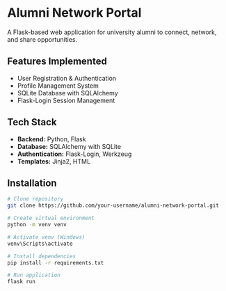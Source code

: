 # Alumni Network Portal

A Flask-based web application for university alumni to connect, network, and share opportunities.

##  Features Implemented
- User Registration & Authentication
- Profile Management System
- SQLite Database with SQLAlchemy
- Flask-Login Session Management

##  Tech Stack
- **Backend:** Python, Flask
- **Database:** SQLAlchemy with SQLite
- **Authentication:** Flask-Login, Werkzeug
- **Templates:** Jinja2, HTML

## Installation
```bash
# Clone repository
git clone https://github.com/your-username/alumni-network-portal.git

# Create virtual environment
python -m venv venv

# Activate venv (Windows)
venv\Scripts\activate

# Install dependencies
pip install -r requirements.txt

# Run application
flask run
